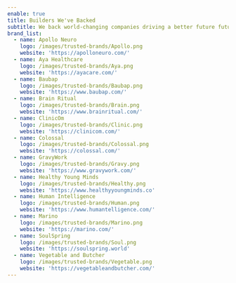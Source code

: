 ```yaml
---
enable: true
title: Builders We've Backed
subtitle: We back world-changing companies driving a better future future.
brand_list:
  - name: Apollo Neuro
    logo: /images/trusted-brands/Apollo.png
    website: 'https://apolloneuro.com/'
  - name: Aya Healthcare
    logo: /images/trusted-brands/Aya.png
    website: 'https://ayacare.com/'
  - name: Baubap
    logo: /images/trusted-brands/Baubap.png
    website: 'https://www.baubap.com/'
  - name: Brain Ritual
    logo: /images/trusted-brands/Brain.png
    website: 'https://www.brainritual.com/'
  - name: ClinicOm
    logo: /images/trusted-brands/Clinic.png
    website: 'https://clinicom.com/'
  - name: Colossal
    logo: /images/trusted-brands/Colossal.png
    website: 'https://colossal.com/'
  - name: GravyWork
    logo: /images/trusted-brands/Gravy.png
    website: 'https://www.gravywork.com/'
  - name: Healthy Young Minds
    logo: /images/trusted-brands/Healthy.png
    website: 'https://www.healthyyoungminds.co'
  - name: Human Intelligence
    logo: /images/trusted-brands/Human.png
    website: 'https://www.humantelligence.com/'
  - name: Marino
    logo: /images/trusted-brands/Marino.png
    website: 'https://marino.com/'
  - name: SoulSpring
    logo: /images/trusted-brands/Soul.png
    website: 'https://soulspring.world'
  - name: Vegetable and Butcher
    logo: /images/trusted-brands/Vegetable.png
    website: 'https://vegetableandbutcher.com/'
---
```



